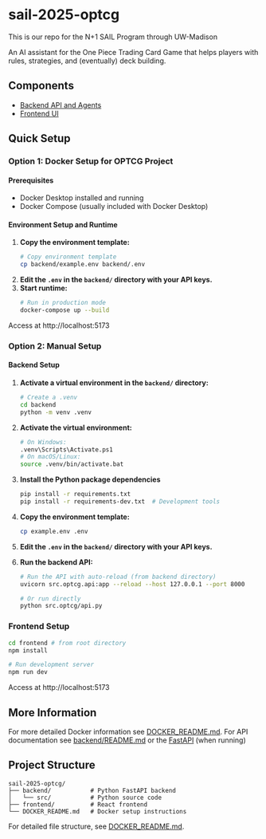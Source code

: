# sail-2025-optcg

This is our repo for the N+1 SAIL Program through UW-Madison

An AI assistant for the One Piece Trading Card Game that helps players with rules, strategies, and (eventually) deck building.

## Components

- [Backend API and Agents](backend/README.md)
- [Frontend UI](frontend/README.md)

## Quick Setup

### Option 1: Docker Setup for OPTCG Project

#### Prerequisites

- Docker Desktop installed and running
- Docker Compose (usually included with Docker Desktop)

#### Environment Setup and Runtime

1. **Copy the environment template:**
   ```bash
   # Copy environment template
   cp backend/example.env backend/.env
   ```
2. **Edit the `.env` in the `backend/` directory with your API keys.**
3. **Start runtime:**
   ```bash
   # Run in production mode
   docker-compose up --build
   ```

Access at http://localhost:5173

### Option 2: Manual Setup

#### Backend Setup

1. **Activate a virtual environment in the `backend/` directory:**

   ```bash
   # Create a .venv
   cd backend
   python -m venv .venv
   ```

2. **Activate the virtual environment:**

   ```bash
   # On Windows:
   .venv\Scripts\Activate.ps1
   # On macOS/Linux:
   source .venv/bin/activate.bat
   ```

3. **Install the Python package dependencies**

   ```bash
   pip install -r requirements.txt
   pip install -r requirements-dev.txt  # Development tools
   ```

4. **Copy the environment template:**
   ```bash
   cp example.env .env
   ```
5. **Edit the `.env` in the `backend/` directory with your API keys.**
6. **Run the backend API:**

   ```bash
   # Run the API with auto-reload (from backend directory)
   uvicorn src.optcg.api:app --reload --host 127.0.0.1 --port 8000

   # Or run directly
   python src.optcg/api.py
   ```

### Frontend Setup
```bash
cd frontend # from root directory
npm install

# Run development server
npm run dev
````
Access at http://localhost:5173

## More Information
For more detailed Docker information see [DOCKER_README.md](DOCKER_README.md). For API documentation see [backend/README.md](backend/README.md) or the [FastAPI](http://localhost:8000/docs) (when running) 

## Project Structure

```
sail-2025-optcg/
├── backend/           # Python FastAPI backend
│   └── src/           # Python source code
├── frontend/          # React frontend
└── DOCKER_README.md   # Docker setup instructions
```

For detailed file structure, see [DOCKER_README.md](DOCKER_README.md).
